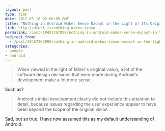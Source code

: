 ```yaml
---
layout: post
type: link
date: 2012-03-18 02:00:05 GMT
title: "Nothing in Android Makes Sense Except in the Light of Its Original Vision"
link: http://dcurt.is/nothing-makes-sense
permalink: /post/19487267098/nothing-in-android-makes-sense-except-in-the-light
redirect_from: 
  - /post/19487267098/nothing-in-android-makes-sense-except-in-the-light
categories:
- google
- android
---
```

<blockquote>When viewed in the light of Miner's original vision, a lot of the software design decisions that were made during Android's development make a lot more sense.</blockquote>
<p>Such as?</p>
<blockquote>Android's initial development clearly did not include this attention to detail, because issues regarding the user experience appear to have been beyond the scope of the original vision.</blockquote>
<p>Sad, but so true. I have now assumed this as my default understanding of Android.</p>